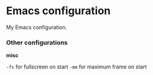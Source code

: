Emacs configuration
===================

My Emacs configuration.

### Other configurations  ###

**misc**

`-fs` for fullscreen on start
`-mm` for maximum frame on start
